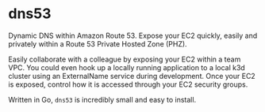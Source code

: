 # dns53

Dynamic DNS within Amazon Route 53. Expose your EC2 quickly, easily and privately within a Route 53 Private Hosted Zone (PHZ).

Easily collaborate with a colleague by exposing your EC2 within a team VPC. You could even hook up a locally running application to a local k3d cluster using an ExternalName service during development. Once your EC2 is exposed, control how it is accessed through your EC2 security groups.

Written in Go, `dns53` is incredibly small and easy to install.

<script id="asciicast-509096" src="https://asciinema.org/a/509096.js" async></script>
